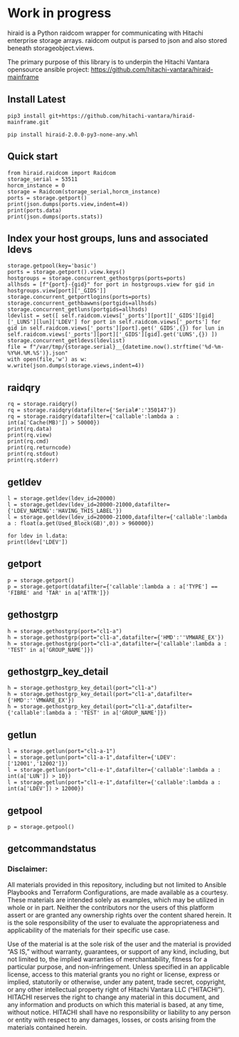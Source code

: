# Work in progress

hiraid is a Python raidcom wrapper for communicating with Hitachi enterprise storage arrays. raidcom output is parsed to json and also stored beneath storageobject.views.

The primary purpose of this library is to underpin the Hitachi Vantara opensource ansible project: https://github.com/hitachi-vantara/hiraid-mainframe
## Install Latest

    pip3 install git+https://github.com/hitachi-vantara/hiraid-mainframe.git

    pip install hiraid-2.0.0-py3-none-any.whl

## Quick start

    from hiraid.raidcom import Raidcom
    storage_serial = 53511
    horcm_instance = 0
    storage = Raidcom(storage_serial,horcm_instance)
    ports = storage.getport()
    print(json.dumps(ports.view,indent=4))
    print(ports.data)
    print(json.dumps(ports.stats))

## Index your host groups, luns and associated ldevs

    storage.getpool(key='basic')
    ports = storage.getport().view.keys()
    hostgroups = storage.concurrent_gethostgrps(ports=ports)
    allhsds = [f"{port}-{gid}" for port in hostgroups.view for gid in hostgroups.view[port]['_GIDS']]
    storage.concurrent_getportlogins(ports=ports)
    storage.concurrent_gethbawwns(portgids=allhsds)
    storage.concurrent_getluns(portgids=allhsds)
    ldevlist = set([ self.raidcom.views['_ports'][port]['_GIDS'][gid]['_LUNS'][lun]['LDEV'] for port in self.raidcom.views['_ports'] for gid in self.raidcom.views['_ports'][port].get('_GIDS',{}) for lun in self.raidcom.views['_ports'][port]['_GIDS'][gid].get('LUNS',{}) ])
    storage.concurrent_getldevs(ldevlist)
    file = f"/var/tmp/{storage.serial}__{datetime.now().strftime('%d-%m-%Y%H.%M.%S')}.json"
    with open(file,'w') as w:
    w.write(json.dumps(storage.views,indent=4))

## raidqry

    rq = storage.raidqry()
    rq = storage.raidqry(datafilter={'Serial#':'350147'})
    rq = storage.raidqry(datafilter={'callable':lambda a : int(a['Cache(MB)']) > 50000})
    print(rq.data)
    print(rq.view)
    print(rq.cmd)
    print(rq.returncode)
    print(rq.stdout)
    print(rq.stderr)

## getldev

    l = storage.getldev(ldev_id=20000)
    l = storage.getldev(ldev_id=20000-21000,datafilter={'LDEV_NAMING':'HAVING_THIS_LABEL'})
    l = storage.getldev(ldev_id=20000-21000,datafilter={'callable':lambda a : float(a.get(Used_Block(GB)',0)) > 960000})

    for ldev in l.data:
    print(ldev['LDEV'])

## getport

    p = storage.getport()
    p = storage.getport(datafilter={'callable':lambda a : a['TYPE'] == 'FIBRE' and 'TAR' in a['ATTR']})

## gethostgrp

    h = storage.gethostgrp(port="cl1-a")
    h = storage.gethostgrp(port="cl1-a",datafilter={'HMD':''VMWARE_EX'})
    h = storage.gethostgrp(port="cl1-a",datafilter={'callable':lambda a : 'TEST' in a['GROUP_NAME']})

## gethostgrp_key_detail

    h = storage.gethostgrp_key_detail(port="cl1-a")
    h = storage.gethostgrp_key_detail(port="cl1-a",datafilter={'HMD':''VMWARE_EX'})
    h = storage.gethostgrp_key_detail(port="cl1-a",datafilter={'callable':lambda a : 'TEST' in a['GROUP_NAME']})

## getlun

    l = storage.getlun(port="cl1-a-1")
    l = storage.getlun(port="cl1-a-1",datafilter={'LDEV':['12001','12002']})
    l = storage.getlun(port="cl1-e-1",datafilter={'callable':lambda a : int(a['LUN']) > 10})
    l = storage.getlun(port="cl1-e-1",datafilter={'callable':lambda a : int(a['LDEV']) > 12000})

## getpool

    p = storage.getpool()

## getcommandstatus

### Disclaimer: 
All materials provided in this repository, including but not limited to Ansible Playbooks and Terraform
Configurations, are made available as a courtesy. These materials are intended solely as examples, which
may be utilized in whole or in part. Neither the contributors nor the users of this platform assert or are
granted any ownership rights over the content shared herein. It is the sole responsibility of the user to
evaluate the appropriateness and applicability of the materials for their specific use case.​

Use of the material is at the sole risk of the user and the material is provided “AS IS,” without warranty,
guarantees, or support of any kind, including, but not limited to, the implied warranties of merchantability,
fitness for a particular purpose, and non-infringement. Unless specified in an applicable license, access
to this material grants you no right or license, express or implied, statutorily or otherwise, under any
patent, trade secret, copyright, or any other intellectual property right of Hitachi Vantara LLC (“HITACHI”).
HITACHI reserves the right to change any material in this document, and any information and products on
which this material is based, at any time, without notice. HITACHI shall have no responsibility or liability to
any person or entity with respect to any damages, losses, or costs arising from the materials contained
herein.​
